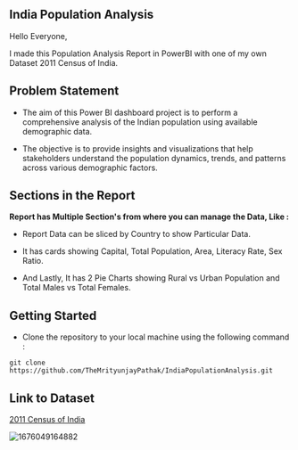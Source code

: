 ## India Population Analysis

Hello Everyone,

I made this Population Analysis Report in PowerBI with one of my own Dataset 2011 Census of India.

## Problem Statement

- The aim of this Power BI dashboard project is to perform a comprehensive analysis of the Indian population using available demographic data. 

- The objective is to provide insights and visualizations that help stakeholders understand the population dynamics, trends, and patterns across various demographic factors.

## Sections in the Report

**Report has Multiple Section's from where you can manage the Data, Like :**

- Report Data can be sliced by Country to show Particular Data.

- It has cards showing Capital, Total Population, Area, Literacy Rate, Sex Ratio.

- And Lastly, It has 2 Pie Charts showing Rural vs Urban Population and Total Males vs Total Females.

## Getting Started

- Clone the repository to your local machine using the following command :
```
git clone https://github.com/TheMrityunjayPathak/IndiaPopulationAnalysis.git
```

## Link to Dataset
[2011 Census of India](https://www.kaggle.com/datasets/themrityunjaypathak/2011-census-of-india)

![1676049164882](https://github.com/TheMrityunjayPathak/IndiaPopulationAnalysis/assets/123563634/82451fc0-0216-4a76-807f-6b03d6a70a1b)
